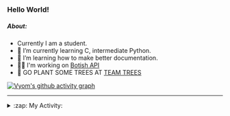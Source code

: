 ### Hello World!

##### About:
- Currently I am a student.
- 🌱 I’m currently learning C, intermediate Python.
- 🌱 I’m learning how to make better documentation.
- 👨‍💻 I'm working on [Botish API](https://github.com/Vyvy-vi/api)
- 🌱 GO PLANT SOME TREES AT [TEAM TREES](https://teamtrees.org/)

[![Vyom's github activity graph](https://activity-graph.herokuapp.com/graph?username=Vyvy-vi)](https://github.com/ashutosh00710/github-readme-activity-graph)

---
<details>
  <summary>:zap: My Activity:</summary>
  
<!--START_SECTION:waka-->
![Code Time](http://img.shields.io/badge/Code%20Time-746%20hrs%2027%20mins-blue)

**I'm a Night 🦉** 

```text
🌞 Morning    56 commits     ██░░░░░░░░░░░░░░░░░░░░░░░   8.32% 
🌆 Daytime    161 commits    ██████░░░░░░░░░░░░░░░░░░░   23.92% 
🌃 Evening    215 commits    ████████░░░░░░░░░░░░░░░░░   31.95% 
🌙 Night      241 commits    █████████░░░░░░░░░░░░░░░░   35.81%

```
📅 **I'm Most Productive on Sunday** 

```text
Monday       65 commits     ██░░░░░░░░░░░░░░░░░░░░░░░   9.66% 
Tuesday      124 commits    ████░░░░░░░░░░░░░░░░░░░░░   18.42% 
Wednesday    112 commits    ████░░░░░░░░░░░░░░░░░░░░░   16.64% 
Thursday     92 commits     ███░░░░░░░░░░░░░░░░░░░░░░   13.67% 
Friday       68 commits     ██░░░░░░░░░░░░░░░░░░░░░░░   10.1% 
Saturday     66 commits     ██░░░░░░░░░░░░░░░░░░░░░░░   9.81% 
Sunday       146 commits    █████░░░░░░░░░░░░░░░░░░░░   21.69%

```


📊 **This Week I Spent My Time On** 

```text
🔥 Editors: 
VS Code                  16 hrs 3 mins       ████████████████████████░   96.5% 
Vim                      34 mins             █░░░░░░░░░░░░░░░░░░░░░░░░   3.5%

🐱‍💻 Projects: 
praise_backend_js        8 hrs 47 mins       █████████████░░░░░░░░░░░░   52.88% 
api                      3 hrs 35 mins       █████░░░░░░░░░░░░░░░░░░░░   21.55% 
phishing-check-bot       2 hrs 59 mins       ████░░░░░░░░░░░░░░░░░░░░░   18.02% 
CSF                      1 hr 10 mins        █░░░░░░░░░░░░░░░░░░░░░░░░   7.07% 
discord-bot              1 min               ░░░░░░░░░░░░░░░░░░░░░░░░░   0.19%

```


 Last Updated on 25/04/2022 06:05:07 UTC
<!--END_SECTION:waka-->
</details>
